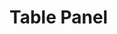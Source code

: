 <!-- This README file is going to be the one displayed on the Grafana.com website for your plugin -->

# Table Panel


